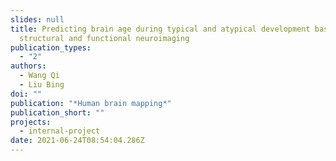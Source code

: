 ```yaml
---
slides: null
title: Predicting brain age during typical and atypical development based on
  structural and functional neuroimaging
publication_types:
  - "2"
authors:
  - Wang Qi
  - Liu Bing
doi: ""
publication: "*Human brain mapping*"
publication_short: ""
projects:
  - internal-project
date: 2021-06-24T08:54:04.286Z
---
```




